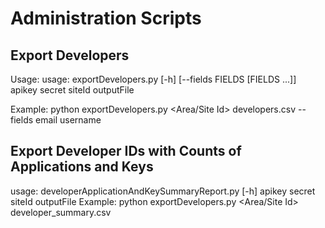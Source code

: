 # Administration Scripts

## Export Developers

Usage:
usage: exportDevelopers.py [-h] [--fields FIELDS [FIELDS ...]]
   apikey secret siteId outputFile
                           
Example:
python exportDevelopers.py <Mashery V2 API Key> <Mashery V2 API Secret> <Area/Site Id> developers.csv --fields email username 

## Export Developer IDs with Counts of Applications and Keys

usage: developerApplicationAndKeySummaryReport.py [-h]
                                                  apikey secret siteId
                                                  outputFile
Example:
python exportDevelopers.py <Mashery V2 API Key> <Mashery V2 API Secret> <Area/Site Id> developer_summary.csv